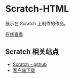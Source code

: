 # Scratch-HTML

展示在 Scratch 上制作的作品。


[在线查看](https://talltotal.github.io/scratch-html/)


## Scratch 相关站点
- [Scratch - github](https://github.com/LLK)
- [客户端下载](https://scratch.mit.edu/download)


